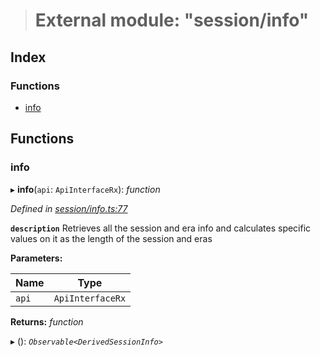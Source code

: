 > # External module: "session/info"

## Index

### Functions

* [info](_session_info_.md#info)

## Functions

###  info

▸ **info**(`api`: `ApiInterfaceRx`): *function*

*Defined in [session/info.ts:77](https://github.com/polkadot-js/api/blob/97a5b16/packages/api-derive/src/session/info.ts#L77)*

**`description`** Retrieves all the session and era info and calculates specific values on it as the length of the session and eras

**Parameters:**

Name | Type |
------ | ------ |
`api` | `ApiInterfaceRx` |

**Returns:** *function*

▸ (): *`Observable<DerivedSessionInfo>`*